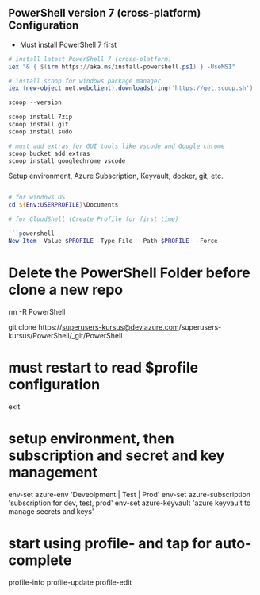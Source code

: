 ## PowerShell version 7 (cross-platform) Configuration


- Must install PowerShell 7 first

```powershell
# install latest PowerShell 7 (cross-platform)
iex "& { $(irm https://aka.ms/install-powershell.ps1) } -UseMSI"

# install scoop for windows package manager
iex (new-object net.webclient).downloadstring('https://get.scoop.sh')

scoop --version 

scoop install 7zip 
scoop install git 
scoop install sudo 

# must add extras for GUI tools like vscode and Google chrome 
scoop bucket add extras
scoop install googlechrome vscode
```


Setup environment, Azure Subscription, Keyvault, docker, git, etc. 

```powershell

# for windows OS
cd ${Env:USERPROFILE}\Documents

# for CloudShell (Create Profile for first time)

```powershell
New-Item -Value $PROFILE -Type File  -Path $PROFILE  -Force
```

# Delete the PowerShell Folder before clone a new repo
rm -R PowerShell

git clone https://superusers-kursus@dev.azure.com/superusers-kursus/PowerShell/_git/PowerShell

# must restart to read $profile configuration
exit

# setup environment, then subscription and secret and key management
env-set azure-env            'Deveolpment | Test | Prod'
env-set azure-subscription   'subscription for dev, test, prod'
env-set azure-keyvault       'azure keyvault to manage secrets and keys' 


# start using profile- and tap for auto-complete
profile-info
profile-update
profile-edit

```
